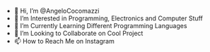 - 👋 Hi, I’m @AngeloCocomazzi
- 👀 I’m Interested in Programming, Electronics and Computer Stuff
- 🌱 I’m Currently Learning Different Programming Languages
- 💞️ I’m Looking to Collaborate on Cool Project
- 📫 How to Reach Me on Instagram
